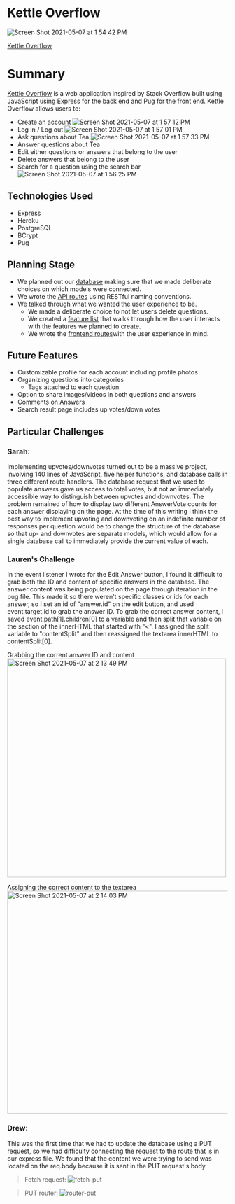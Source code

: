 # Kettle Overflow


![Screen Shot 2021-05-07 at 1 54 42 PM](https://user-images.githubusercontent.com/75630072/117512956-80984880-af45-11eb-856f-fa2380f842ed.png)

 [Kettle Overflow](https://kettle-overflow.herokuapp.com/)

# Summary

[Kettle Overflow](https://kettle-overflow.herokuapp.com/) is a web application inspired by Stack Overflow built using JavaScript using Express for the back end and Pug for the front end. Kettle Overflow allows users to:
-   Create an account
![Screen Shot 2021-05-07 at 1 57 12 PM](https://user-images.githubusercontent.com/78223925/117514226-feb21a80-af58-11eb-8fb9-a67ea7673c06.png)
-   Log in / Log out
![Screen Shot 2021-05-07 at 1 57 01 PM](https://user-images.githubusercontent.com/78223925/117514158-d5918a00-af58-11eb-9b74-0cc3635d8a9f.png)
-   Ask questions about Tea
![Screen Shot 2021-05-07 at 1 57 33 PM](https://user-images.githubusercontent.com/78223925/117514335-2ef9b900-af59-11eb-954a-98508b87a4a6.png)
-   Answer questions about Tea
-   Edit either questions or answers that belong to the user
-   Delete answers that belong to the user
-   Search for a question using the search bar
![Screen Shot 2021-05-07 at 1 56 25 PM](https://user-images.githubusercontent.com/78223925/117514392-53559580-af59-11eb-8c74-66e0ff89a566.png)

## Technologies Used

-   Express
-   Heroku
-   PostgreSQL
-   BCrypt 
-   Pug

## Planning Stage

- We planned out our [database](https://github.com/boothjacobs/KettleOverflow/wiki/Database-Schema)  making sure that we made deliberate choices on which models were connected.
- We wrote the [API routes](https://github.com/boothjacobs/KettleOverflow/wiki/API-Documentation) using RESTful naming conventions.
- We talked through what we wanted the user experience to be. 
	- We made a deliberate choice to not let users delete questions.
	- We created a [feature list](https://github.com/boothjacobs/KettleOverflow/wiki/Feature-List) that walks through how the user interacts with the features we planned to create.
	- We wrote the [frontend routes](https://github.com/boothjacobs/KettleOverflow/wiki/Frontend-Routes)with the user experience in mind.

## Future Features

-	Customizable profile for each account including profile photos
-	Organizing questions into categories
	-	Tags attached to each question
-	Option to share images/videos in both questions and answers
-	Comments on Answers
-	Search result page includes up votes/down votes


## Particular Challenges

### Sarah: 

Implementing upvotes/downvotes turned out to be a massive project, involving 140 lines of JavaScript, five helper functions, and database calls in three different route handlers. The database request that we used to populate answers gave us access to total votes, but not an immediately accessible way to distinguish between upvotes and downvotes. The problem remained of how to display two different AnswerVote counts for each answer displaying on the page. At the time of this writing I think the best way to implement upvoting and downvoting on an indefinite number of responses per question would be to change the structure of the database so that up- and downvotes are separate models, which would allow for a single database call to immediately provide the current value of each.

### Lauren's Challenge
In the event listener I wrote for the Edit Answer button, I found it difficult to grab both the ID and content of specific answers in the database. The answer content was being populated on the page through iteration in the pug file. This made it so there weren't specific classes or ids for each answer, so I set an id of "answer.id" on the edit button, and used event.target.id to grab the answer ID. To grab the correct answer content, I saved event.path[1].children[0] to a variable and then split that variable on the section of the innerHTML that started with "<". I assigned the split variable to "contentSplit" and then reassigned the textarea innerHTML to contentSplit[0].

Grabbing the corrent answer ID and content
<img width="500" alt="Screen Shot 2021-05-07 at 2 13 49 PM" src="https://user-images.githubusercontent.com/68528608/117509727-9c98eb80-af3f-11eb-8c4a-730143ec887b.png">

Assigning the correct content to the textarea
<img width="509" alt="Screen Shot 2021-05-07 at 2 14 03 PM" src="https://user-images.githubusercontent.com/68528608/117509744-a1f63600-af3f-11eb-9459-10f204a09903.png">

### Drew:

This was the first time that we had to update the database using a PUT request, so we had difficulty connecting the request to the route that is in our express file. We found that the content we were trying to send was located on the req.body because it is sent in the PUT request's body.

> Fetch request: 
![fetch-put](https://user-images.githubusercontent.com/78223925/117510133-23a28f80-af51-11eb-9312-5570b093592e.PNG)


> PUT router: 
![router-put](https://user-images.githubusercontent.com/78223925/117510175-37e68c80-af51-11eb-8034-bb84bb78cde3.PNG)

